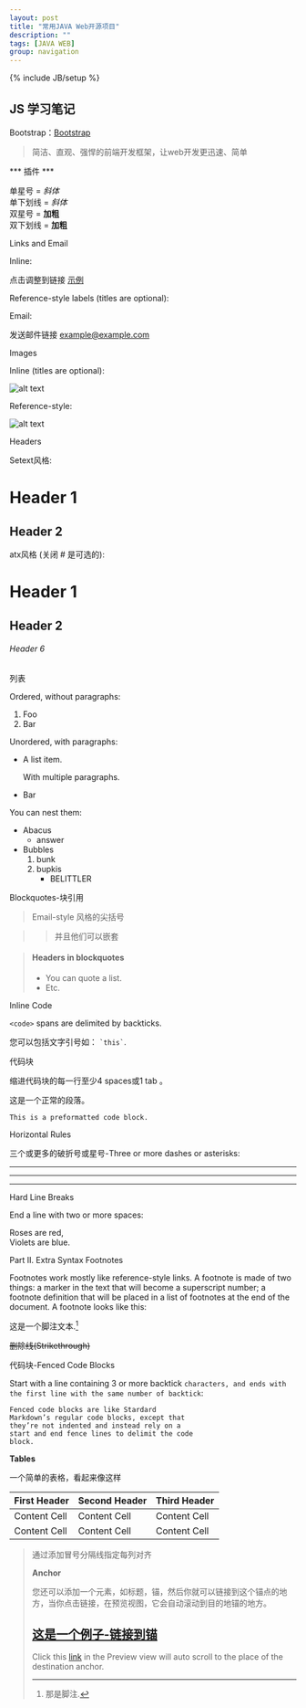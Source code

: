 ```yaml
---
layout: post
title: "常用JAVA Web开源项目"
description: ""
tags: [JAVA WEB]
group: navigation
---
```

{% include JB/setup %}  


JS 学习笔记
--------
Bootstrap：[Bootstrap](https://github.com/twbs/bootstrap) 
>简洁、直观、强悍的前端开发框架，让web开发更迅速、简单  

*** 插件 ***

















单星号 = *斜体*  
单下划线 = _斜体_  
双星号 = **加粗**  
双下划线 = __加粗__  

Links and Email

Inline:

点击调整到链接 [示例](http://baidu.com/ "Title")

Reference-style labels (titles are optional):

Email:

发送邮件链接 <example@example.com>

Images

Inline (titles are optional):

![alt text](http://su.bdimg.com/static/superplus/img/logo_white_ee663702.png "Title")

Reference-style:

![alt text][id]

[id]: /url/to/img.jpg "Title"

Headers

Setext风格:

Header 1
========

Header 2
--------

atx风格 (关闭 # 是可选的):

# Header 1 #

## Header 2 ##

###### Header 6

列表

Ordered, without paragraphs:

1.  Foo
2.  Bar

Unordered, with paragraphs:

*   A list item.

    With multiple paragraphs.

*   Bar

You can nest them:

*   Abacus
    * answer
*   Bubbles
    1.  bunk
    2.  bupkis
        * BELITTLER

Blockquotes-块引用

> Email-style 风格的尖括号  

> > 并且他们可以嵌套

> #### Headers in blockquotes
> 
> * You can quote a list.
> * Etc.

Inline Code

`<code>` spans are delimited
by backticks.

您可以包括文字引号如： `` `this` ``.

代码块

缩进代码块的每一行至少4 spaces或1 tab 。  

这是一个正常的段落。

    This is a preformatted code block.

Horizontal Rules

三个或更多的破折号或星号-Three or more dashes or asterisks:

---

* * *

- - - - 

Hard Line Breaks

End a line with two or more spaces:

Roses are red,   
Violets are blue.

Part Ⅱ. Extra Syntax
Footnotes

Footnotes work mostly like reference-style links. A footnote is made of two things: a marker in the text that will become a superscript number; a footnote definition that will be placed in a list of footnotes at the end of the document. A footnote looks like this:

这是一个脚注文本.[^1]

[^1]: 那是脚注.

~~删除线(Strikethrough)~~

代码块-Fenced Code Blocks

Start with a line containing 3 or more backtick ` characters, and ends with the first line with the same number of backtick `:

```
Fenced code blocks are like Stardard
Markdown’s regular code blocks, except that
they’re not indented and instead rely on a
start and end fence lines to delimit the code
block.
```

**Tables**

一个简单的表格，看起来像这样

First Header | Second Header | Third Header
------------ | ------------- | ------------
Content Cell | Content Cell  | Content Cell
Content Cell | Content Cell  | Content Cell

>通过添加冒号分隔线指定每列对齐  
>  <!--
	:----------- | :-----------: | -----------:
-->
>如果你愿意, 你可以每一行行尾添加一个引号`|`
<!--
| First Header | Second Header | Third Header |
| ------------ | ------------- | ------------ |
| Content Cell | Content Cell  | Content Cell |

-->


**Anchor**

您还可以添加一个元素，如标题，锚，然后你就可以链接到这个锚点的地方，当你点击链接，在预览视图，它会自动滚动到目的地锚的地方。

## [这是一个例子-链接到锚](id:anchor1)

Click this [link](#anchor1) in the Preview view will auto scroll to the place of the destination anchor.

